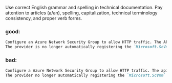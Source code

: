 Use correct English grammar and spelling in technical documentation. Pay attention to articles (a/an), spelling, capitalization, technical terminology consistency, and proper verb forms.

### good:
```markdown
Configure an Azure Network Security Group to allow HTTP traffic. The API returns a JSON response when the request is processed successfully.
The provider is no longer automatically registering the `Microsoft.ScVmm` Resource Provider for this resource.
```

### bad:
```markdown
Configure a Azure Network Security Group to allow HTTP traffic. The api returns a json response when the request is processed sucessfully.
The provider no longer automatically registering the `Microsoft.ScVmm` Resource Provider for this resource.
```
